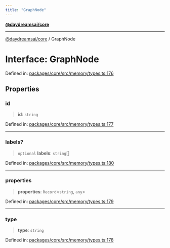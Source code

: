 ```yaml
---
title: "GraphNode"
---
```


[**@daydreamsai/core**](./api-reference.md)

***

[@daydreamsai/core](./api-reference.md) / GraphNode

# Interface: GraphNode

Defined in: [packages/core/src/memory/types.ts:176](https://github.com/dojoengine/daydreams/blob/877d54c3d7a1ffa2e1fe799ae3402216c969af05/packages/core/src/memory/types.ts#L176)

## Properties

### id

> **id**: `string`

Defined in: [packages/core/src/memory/types.ts:177](https://github.com/dojoengine/daydreams/blob/877d54c3d7a1ffa2e1fe799ae3402216c969af05/packages/core/src/memory/types.ts#L177)

***

### labels?

> `optional` **labels**: `string`[]

Defined in: [packages/core/src/memory/types.ts:180](https://github.com/dojoengine/daydreams/blob/877d54c3d7a1ffa2e1fe799ae3402216c969af05/packages/core/src/memory/types.ts#L180)

***

### properties

> **properties**: `Record`\<`string`, `any`\>

Defined in: [packages/core/src/memory/types.ts:179](https://github.com/dojoengine/daydreams/blob/877d54c3d7a1ffa2e1fe799ae3402216c969af05/packages/core/src/memory/types.ts#L179)

***

### type

> **type**: `string`

Defined in: [packages/core/src/memory/types.ts:178](https://github.com/dojoengine/daydreams/blob/877d54c3d7a1ffa2e1fe799ae3402216c969af05/packages/core/src/memory/types.ts#L178)

